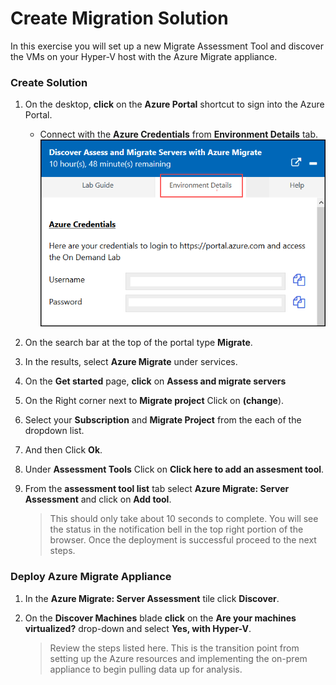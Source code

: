 # Create Migration Solution

In this exercise you will set up a new Migrate Assessment Tool and discover the VMs on your Hyper-V host with the Azure Migrate appliance.

### Create Solution

1. On the desktop, **click** on the **Azure Portal** shortcut to sign into the Azure Portal.

      - Connect with the **Azure Credentials** from **Environment Details** tab.
![Credentials](image/azureportal.png)

2.  On the search bar at the top of the portal type **Migrate**.
3.  In the results, select **Azure Migrate** under services.
4.  On the **Get started** page, **click** on **Assess and migrate servers**
5.  On the Right corner next to **Migrate project** Click on **(change**).
6.  Select your **Subscription** and **Migrate Project** from the each of the dropdown list.
7.  And then Click **Ok**.
8.  Under **Assessment Tools** Click on **Click here to add an assesment tool**.
9.  From the **assessment tool list** tab select **Azure Migrate: Server Assessment** and click on **Add tool**.

	>This should only take about 10 seconds to complete. You will see the status in the notification bell in the top right portion of the browser. Once the deployment is successful proceed to the next steps. 

### Deploy Azure Migrate Appliance

1. In the **Azure Migrate: Server Assessment** tile click **Discover**.
2. On the **Discover Machines** blade **click** on the **Are your machines virtualized?** drop-down and select **Yes, with Hyper-V**.

	>Review the steps listed here. This is the transition point from setting up the Azure resources and implementing the on-prem appliance to begin pulling data up for analysis.

